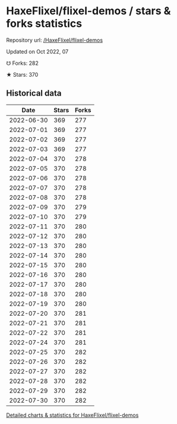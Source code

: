 # HaxeFlixel/flixel-demos / stars & forks statistics

Repository url: [/HaxeFlixel/flixel-demos](https://github.com/HaxeFlixel/flixel-demos)

Updated on Oct 2022, 07

☋ Forks: 282

★ Stars: 370

## Historical data
| Date | Stars | Forks |
|------|-------|-------|
| 2022-06-30 | 369 | 277 | 
| 2022-07-01 | 369 | 277 | 
| 2022-07-02 | 369 | 277 | 
| 2022-07-03 | 369 | 277 | 
| 2022-07-04 | 370 | 278 | 
| 2022-07-05 | 370 | 278 | 
| 2022-07-06 | 370 | 278 | 
| 2022-07-07 | 370 | 278 | 
| 2022-07-08 | 370 | 278 | 
| 2022-07-09 | 370 | 279 | 
| 2022-07-10 | 370 | 279 | 
| 2022-07-11 | 370 | 280 | 
| 2022-07-12 | 370 | 280 | 
| 2022-07-13 | 370 | 280 | 
| 2022-07-14 | 370 | 280 | 
| 2022-07-15 | 370 | 280 | 
| 2022-07-16 | 370 | 280 | 
| 2022-07-17 | 370 | 280 | 
| 2022-07-18 | 370 | 280 | 
| 2022-07-19 | 370 | 280 | 
| 2022-07-20 | 370 | 281 | 
| 2022-07-21 | 370 | 281 | 
| 2022-07-22 | 370 | 281 | 
| 2022-07-24 | 370 | 281 | 
| 2022-07-25 | 370 | 282 | 
| 2022-07-26 | 370 | 282 | 
| 2022-07-27 | 370 | 282 | 
| 2022-07-28 | 370 | 282 | 
| 2022-07-29 | 370 | 282 | 
| 2022-07-30 | 370 | 282 | 


[Detailed charts & statistics for HaxeFlixel/flixel-demos](https://reviewgithub.com/rep/HaxeFlixel/flixel-demos)
